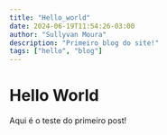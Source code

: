 ```yaml
---
title: "Hello_world"
date: 2024-06-19T11:54:26-03:00
author: "Sullyvan Moura"
description: "Primeiro blog do site!"
tags: ["hello", "blog"]
---
```


# Hello World

Aqui é o teste do primeiro post!